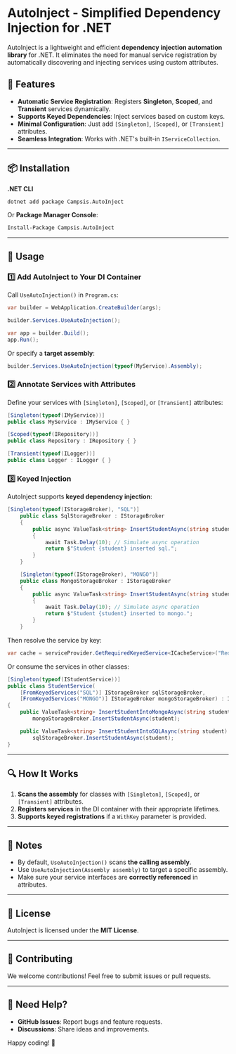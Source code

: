 ﻿# AutoInject - Simplified Dependency Injection for .NET

AutoInject is a lightweight and efficient **dependency injection automation library** for .NET. It eliminates the need for manual service registration by automatically discovering and injecting services using custom attributes.

## 🚀 Features
- **Automatic Service Registration**: Registers **Singleton**, **Scoped**, and **Transient** services dynamically.
- **Supports Keyed Dependencies**: Inject services based on custom keys.
- **Minimal Configuration**: Just add `[Singleton]`, `[Scoped]`, or `[Transient]` attributes.
- **Seamless Integration**: Works with .NET's built-in `IServiceCollection`.

---

## 📦 Installation

**.NET CLI**

```sh
dotnet add package Campsis.AutoInject
```

Or **Package Manager Console**:

```sh
Install-Package Campsis.AutoInject
```

---

## 🔧 Usage
### 1️⃣ **Add AutoInject to Your DI Container**
Call `UseAutoInjection()` in `Program.cs`:

```csharp
var builder = WebApplication.CreateBuilder(args);

builder.Services.UseAutoInjection();

var app = builder.Build();
app.Run();
```

Or specify a **target assembly**:
```csharp
builder.Services.UseAutoInjection(typeof(MyService).Assembly);
```

### 2️⃣ **Annotate Services with Attributes**

Define your services with `[Singleton]`, `[Scoped]`, or `[Transient]` attributes:

```csharp
[Singleton(typeof(IMyService))]
public class MyService : IMyService { }

[Scoped(typeof(IRepository))]
public class Repository : IRepository { }

[Transient(typeof(ILogger))]
public class Logger : ILogger { }
```

### 3️⃣ **Keyed Injection**
AutoInject supports **keyed dependency injection**:

```csharp
[Singleton(typeof(IStorageBroker), "SQL")]
    public class SqlStorageBroker : IStorageBroker
    {
        public async ValueTask<string> InsertStudentAsync(string student)
        {
            await Task.Delay(10); // Simulate async operation
            return $"Student {student} inserted sql.";
        }
    }

    [Singleton(typeof(IStorageBroker), "MONGO")]
    public class MongoStorageBroker : IStorageBroker
    {
        public async ValueTask<string> InsertStudentAsync(string student)
        {
            await Task.Delay(10); // Simulate async operation
            return $"Student {student} inserted to mongo.";
        }
    }
```

Then resolve the service by key:
```csharp
var cache = serviceProvider.GetRequiredKeyedService<ICacheService>("Redis");
```

Or consume the services in other classes:
```csharp
[Singleton(typeof(IStudentService))]
public class StudentService(
    [FromKeyedServices("SQL")] IStorageBroker sqlStorageBroker,
    [FromKeyedServices("MONGO")] IStorageBroker mongoStorageBroker) : IStudentService
{
    public ValueTask<string> InsertStudentIntoMongoAsync(string student) =>
        mongoStorageBroker.InsertStudentAsync(student);

    public ValueTask<string> InsertStudentIntoSQLAsync(string student) =>
        sqlStorageBroker.InsertStudentAsync(student);
}
```
---

## 🔍 How It Works
1. **Scans the assembly** for classes with `[Singleton]`, `[Scoped]`, or `[Transient]` attributes.
2. **Registers services** in the DI container with their appropriate lifetimes.
3. **Supports keyed registrations** if a `WithKey` parameter is provided.

---

## 📌 Notes
- By default, `UseAutoInjection()` scans **the calling assembly**.
- Use `UseAutoInjection(Assembly assembly)` to target a specific assembly.
- Make sure your service interfaces are **correctly referenced** in attributes.

---

## 📄 License
AutoInject is licensed under the **MIT License**.

---

## 👥 Contributing
We welcome contributions! Feel free to submit issues or pull requests.

---

## 💬 Need Help?
- **GitHub Issues**: Report bugs and feature requests.
- **Discussions**: Share ideas and improvements.

Happy coding! 🚀

